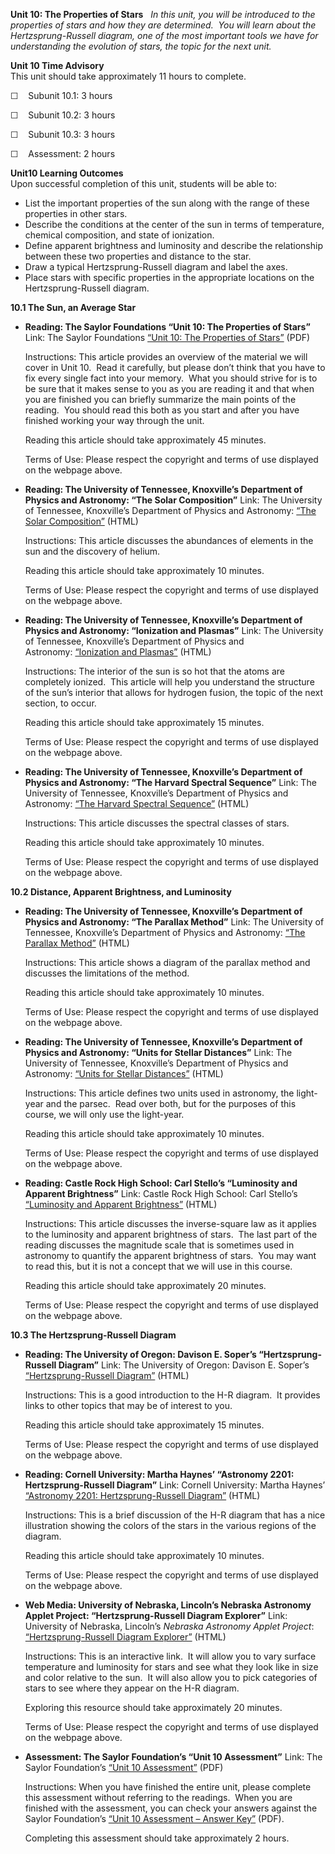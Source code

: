 **Unit 10: The Properties of Stars** <span id="10"></span> 
*In this unit, you will be introduced to the properties of stars and how
they are determined.  You will learn about the Hertzsprung-Russell
diagram, one of the most important tools we have for understanding the
evolution of stars, the topic for the next unit.*

**Unit 10 Time Advisory**  
This unit should take approximately 11 hours to complete.  
  
 ☐    Subunit 10.1: 3 hours  
  
 ☐    Subunit 10.2: 3 hours  
  
 ☐    Subunit 10.3: 3 hours  
  
 ☐    Assessment: 2 hours

**Unit10 Learning Outcomes**  
Upon successful completion of this unit, students will be able to:
-   List the important properties of the sun along with the range of
    these properties in other stars.
-   Describe the conditions at the center of the sun in terms of
    temperature, chemical composition, and state of ionization.
-   Define apparent brightness and luminosity and describe the
    relationship between these two properties and distance to the star.
-   Draw a typical Hertzsprung-Russell diagram and label the axes.
-   Place stars with specific properties in the appropriate locations on
    the Hertzsprung-Russell diagram.

**10.1 The Sun, an Average Star** <span id="10.1"></span> 
-   **Reading: The Saylor Foundations “Unit 10: The Properties of
    Stars”**
    Link: The Saylor Foundations [“Unit 10: The Properties of
    Stars”](https://resources.saylor.org/archived/wp-content/uploads/2012/10/ASTR101-Unit-10-Reading.pdf)
    (PDF)  
      
     Instructions: This article provides an overview of the material we
    will cover in Unit 10.  Read it carefully, but please don’t think
    that you have to fix every single fact into your memory.  What you
    should strive for is to be sure that it makes sense to you as you
    are reading it and that when you are finished you can briefly
    summarize the main points of the reading.  You should read this both
    as you start and after you have finished working your way through
    the unit.  
      
     Reading this article should take approximately 45 minutes.  
      
     Terms of Use: Please respect the copyright and terms of use
    displayed on the webpage above.

-   **Reading: The University of Tennessee, Knoxville’s Department of
    Physics and Astronomy: “The Solar Composition”**
    Link: The University of Tennessee, Knoxville’s Department of Physics
    and Astronomy: [“The Solar
    Composition”](http://csep10.phys.utk.edu/astr162/lect/sun/composition.html)
    (HTML)  
      
     Instructions: This article discusses the abundances of elements in
    the sun and the discovery of helium.  
      
     Reading this article should take approximately 10 minutes.  
      
     Terms of Use: Please respect the copyright and terms of use
    displayed on the webpage above.

-   **Reading: The University of Tennessee, Knoxville’s Department of
    Physics and Astronomy: “Ionization and Plasmas”**
    Link: The University of Tennessee, Knoxville’s Department of Physics
    and Astronomy: [“Ionization and
    Plasmas”](http://csep10.phys.utk.edu/astr162/lect/light/ionization.html)
    (HTML)  
      
     Instructions: The interior of the sun is so hot that the atoms are
    completely ionized.  This article will help you understand the
    structure of the sun’s interior that allows for hydrogen fusion, the
    topic of the next section, to occur.  
      
     Reading this article should take approximately 15 minutes.  
      
     Terms of Use: Please respect the copyright and terms of use
    displayed on the webpage above.

-   **Reading: The University of Tennessee, Knoxville’s Department of
    Physics and Astronomy: “The Harvard Spectral Sequence”**
    Link: The University of Tennessee, Knoxville’s Department of Physics
    and Astronomy: [“The Harvard Spectral
    Sequence”](http://csep10.phys.utk.edu/astr162/lect/stars/harvard.html)
    (HTML)  
      
     Instructions: This article discusses the spectral classes of
    stars.  
      
     Reading this article should take approximately 10 minutes.  
      
     Terms of Use: Please respect the copyright and terms of use
    displayed on the webpage above.

**10.2 Distance, Apparent Brightness, and Luminosity** <span
id="10.2"></span> 
-   **Reading: The University of Tennessee, Knoxville’s Department of
    Physics and Astronomy: “The Parallax Method”**
    Link: The University of Tennessee, Knoxville’s Department of Physics
    and Astronomy: [“The Parallax
    Method”](http://csep10.phys.utk.edu/astr162/lect/distances/parallax.html)
    (HTML)  
      
     Instructions: This article shows a diagram of the parallax method
    and discusses the limitations of the method.  
      
     Reading this article should take approximately 10 minutes.  
      
     Terms of Use: Please respect the copyright and terms of use
    displayed on the webpage above.

-   **Reading: The University of Tennessee, Knoxville’s Department of
    Physics and Astronomy: “Units for Stellar Distances”**
    Link: The University of Tennessee, Knoxville’s Department of Physics
    and Astronomy: [“Units for Stellar
    Distances”](http://csep10.phys.utk.edu/astr162/lect/distances/units.html)
    (HTML)  
      
     Instructions: This article defines two units used in astronomy, the
    light-year and the parsec.  Read over both, but for the purposes of
    this course, we will only use the light-year.  
      
     Reading this article should take approximately 10 minutes.  
      
     Terms of Use: Please respect the copyright and terms of use
    displayed on the webpage above.

-   **Reading: Castle Rock High School: Carl Stello’s “Luminosity and
    Apparent Brightness”**
    Link: Castle Rock High School: Carl Stello’s [“Luminosity and
    Apparent
    Brightness”](http://www.castlerock.wednet.edu/HS/stello/Astronomy/TEXT/CHAISSON/BG310/HTML/BG31002.htm)
    (HTML)  
      
     Instructions: This article discusses the inverse-square law as it
    applies to the luminosity and apparent brightness of stars.  The
    last part of the reading discusses the magnitude scale that is
    sometimes used in astronomy to quantify the apparent brightness of
    stars.  You may want to read this, but it is not a concept that we
    will use in this course.  
      
     Reading this article should take approximately 20 minutes.  
      
     Terms of Use: Please respect the copyright and terms of use
    displayed on the webpage above.

**10.3 The Hertzsprung-Russell Diagram** <span id="10.3"></span> 
-   **Reading: The University of Oregon: Davison E. Soper’s
    “Hertzsprung-Russell Diagram”**
    Link: The University of Oregon: Davison E. Soper’s
    [“Hertzsprung-Russell
    Diagram”](http://zebu.uoregon.edu/~soper/Stars/hrdiagram.html)
    (HTML)  
      
     Instructions: This is a good introduction to the H-R diagram.  It
    provides links to other topics that may be of interest to you.  
      
     Reading this article should take approximately 15 minutes.  
      
     Terms of Use: Please respect the copyright and terms of use
    displayed on the webpage above.

-   **Reading: Cornell University: Martha Haynes’ “Astronomy 2201:
    Hertzsprung-Russell Diagram”**
    Link: Cornell University: Martha Haynes’ [“Astronomy 2201:
    Hertzsprung-Russell
    Diagram”](http://www.astro.cornell.edu/academics/courses/astro201/hr_diagram.htm)
    (HTML)  
      
     Instructions: This is a brief discussion of the H-R diagram that
    has a nice illustration showing the colors of the stars in the
    various regions of the diagram.  
      
     Reading this article should take approximately 10 minutes.  
      
     Terms of Use: Please respect the copyright and terms of use
    displayed on the webpage above.

-   **Web Media: University of Nebraska, Lincoln’s Nebraska Astronomy
    Applet Project: “Hertzsprung-Russell Diagram Explorer”**
    Link: University of Nebraska, Lincoln’s *Nebraska Astronomy Applet
    Project*: [“Hertzsprung-Russell Diagram
    Explorer”](http://astro.unl.edu/naap/hr/animations/hr.html) (HTML)  
      
     Instructions: This is an interactive link.  It will allow you to
    vary surface temperature and luminosity for stars and see what they
    look like in size and color relative to the sun.  It will also allow
    you to pick categories of stars to see where they appear on the H-R
    diagram.  
      
     Exploring this resource should take approximately 20 minutes.  
      
     Terms of Use: Please respect the copyright and terms of use
    displayed on the webpage above.

-   **Assessment: The Saylor Foundation’s “Unit 10 Assessment”**
    Link: The Saylor Foundation’s [“Unit 10
    Assessment”](https://resources.saylor.org/archived/wp-content/uploads/2012/10/ASTR101-Unit-10-Assessment.FINAL_.pdf) (PDF)  
      
     Instructions: When you have finished the entire unit, please
    complete this assessment without referring to the readings.  When
    you are finished with the assessment, you can check your answers
    against the Saylor Foundation’s [“Unit 10 Assessment – Answer
    Key”](https://resources.saylor.org/archived/wp-content/uploads/2012/10/ASTR101-Unit-10-Answer-Key.FINAL_.pdf) (PDF).  
      
     Completing this assessment should take approximately 2 hours.


